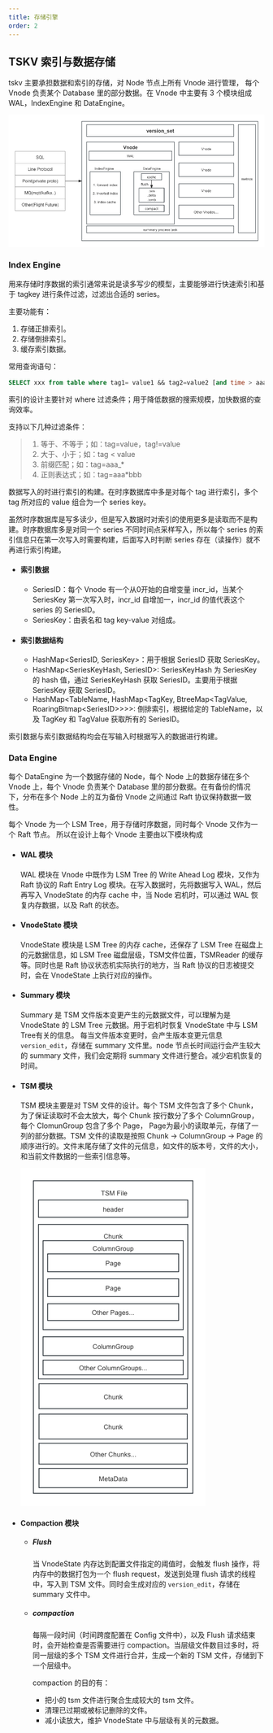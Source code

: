```yaml
---
title: 存储引擎
order: 2
---
```


## TSKV 索引与数据存储

tskv 主要承担数据和索引的存储，对 Node 节点上所有 Vnode 进行管理， 每个 Vnode 负责某个 Database 里的部分数据。在 Vnode 中主要有 3 个模块组成 WAL，IndexEngine 和 DataEngine。

![tskv](/static/img/tskv.png)

### Index Engine

用来存储时序数据的索引通常来说是读多写少的模型，主要能够进行快速索引和基于 tagkey 进行条件过滤，过滤出合适的 series。

主要功能有：

1. 存储正排索引。
2. 存储倒排索引。
3. 缓存索引数据。

常用查询语句：

```sql
SELECT xxx from table where tag1= value1 && tag2=value2 [and time > aaa and time < bbb] [group by\order by\limit ....]
```

索引的设计主要针对 where 过滤条件；用于降低数据的搜索规模，加快数据的查询效率。

支持以下几种过滤条件：

> 1. 等于、不等于；如：tag=value，tag!=value
> 2. 大于、小于；如：tag < value
> 3. 前缀匹配；如：tag=aaa\_\*
> 4. 正则表达式；如：tag=aaa\*bbb

数据写入的时进行索引的构建。在时序数据库中多是对每个 tag 进行索引，多个 tag 所对应的 value 组合为一个 series key。

虽然时序数据库是写多读少，但是写入数据时对索引的使用更多是读取而不是构建。时序数据库多是对同一个 series 不同时间点采样写入，所以每个 series 的索引信息只在第一次写入时需要构建，后面写入时判断 series 存在（读操作）就不再进行索引构建。

- #### 索引数据

    - SeriesID：每个 Vnode 有一个从0开始的自增变量 incr_id，当某个 SeriesKey 第一次写入时，incr_id 自增加一，incr_id 的值代表这个 series 的 SeriesID。
    - SeriesKey：由表名和 tag key-value 对组成。

- #### 索引数据结构

    - HashMap<SeriesID, SeriesKey>：用于根据 SeriesID 获取 SeriesKey。
    - HashMap<SeriesKeyHash, SeriesID>: SeriesKeyHash 为 SeriesKey 的 hash 值，通过 SeriesKeyHash 获取 SeriesID。主要用于根据 SeriesKey 获取 SeriesID。
    - HashMap<TableName, HashMap<TagKey, BtreeMap<TagValue, RoaringBitmap\<SeriesID>>>>: 倒排索引，根据给定的 TableName，以及 TagKey 和 TagValue 获取所有的 SeriesID。

索引数据与索引数据结构均会在写输入时根据写入的数据进行构建。

### Data Engine

每个 DataEngine 为一个数据存储的 Node，每个 Node 上的数据存储在多个 Vnode 上，每个 Vnode 负责某个 Database 里的部分数据。在有备份的情况下，分布在多个 Node 上的互为备份 Vnode 之间通过 Raft 协议保持数据一致性。

每个 Vnode 为一个 LSM Tree，用于存储时序数据，同时每个 Vnode 又作为一个 Raft 节点。 所以在设计上每个 Vnode 主要由以下模块构成

- #### WAL 模块
  WAL 模块在 Vnode 中既作为 LSM Tree 的 Write Ahead Log 模块，又作为 Raft 协议的 Raft Entry Log 模块。在写入数据时，先将数据写入 WAL，然后再写入 VnodeState 的内存 cache 中，当 Node 宕机时，可以通过 WAL 恢复内存数据，以及 Raft 的状态。

- #### VnodeState 模块
  VnodeState 模块是 LSM Tree 的内存 cache，还保存了 LSM Tree 在磁盘上的元数据信息，如 LSM Tree 磁盘层级，TSM文件位置，TSMReader 的缓存等。同时也是 Raft 协议状态机实际执行的地方，当 Raft 协议的日志被提交时，会在 VnodeState 上执行对应的操作。


- #### Summary 模块

  Summary 是 TSM 文件版本变更产生的元数据文件，可以理解为是 VnodeState 的 LSM Tree 元数据。用于宕机时恢复 VnodeState 中与 LSM Tree有关的信息。 每当文件版本变更时，会产生版本变更元信息 `version_edit`，存储在 summary 文件里。node 节点长时间运行会产生较大的 summary 文件，我们会定期将 summary 文件进行整合。减少宕机恢复的时间。

- #### TSM 模块
  TSM 模块主要是对 TSM 文件的设计。每个 TSM 文件包含了多个 Chunk， 为了保证读取时不会太放大，每个 Chunk 按行数分了多个 ColumnGroup， 每个 ClomunGroup 包含了多个 Page， Page为最小的读取单元，存储了一列的部分数据。TSM 文件的读取是按照 Chunk -> ColumnGroup -> Page 的顺序进行的。文件末尾存储了文件的元信息，如文件的版本号，文件的大小，和当前文件数据的一些索引信息等。
  
  ![tsm](/static/img/tsm.png)


- #### Compaction 模块
  - ##### Flush
    当 VnodeState 内存达到配置文件指定的阈值时，会触发 flush 操作，将内存中的数据打包为一个 flush request，发送到处理 flush 请求的线程中，写入到 TSM 文件。同时会生成对应的 `version_edit`，存储在 summary 文件中。
  
  - ##### compaction

    每隔一段时间（时间跨度配置在 Config 文件中），以及 Flush 请求结束时，会开始检查是否需要进行 compaction。当层级文件数目过多时，将同一层级的多个 TSM 文件进行合并，生成一个新的 TSM 文件，存储到下一个层级中。

    compaction 的目的有：

      - 把小的 tsm 文件进行聚合生成较大的 tsm 文件。
      - 清理已过期或被标记删除的文件。
      - 减小读放大，维护 VnodeState 中与层级有关的元数据。
